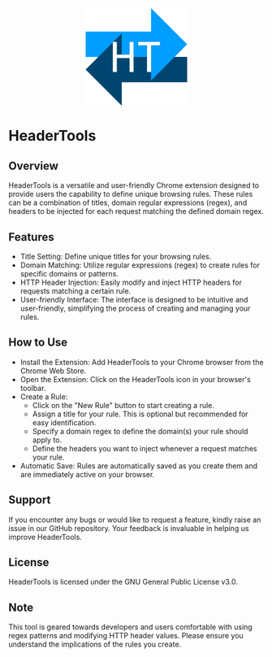 <p align="center">
    <img alt='HeaderTools logo' src='htlogolarge.png' width='200'>
</p>

# HeaderTools
 
## Overview
HeaderTools is a versatile and user-friendly Chrome extension designed to provide users the capability to define unique browsing rules. These rules can be a combination of titles, domain regular expressions (regex), and headers to be injected for each request matching the defined domain regex.
 
## Features
* Title Setting: Define unique titles for your browsing rules.
* Domain Matching: Utilize regular expressions (regex) to create rules for specific domains or patterns.
* HTTP Header Injection: Easily modify and inject HTTP headers for requests matching a certain rule.
* User-friendly Interface: The interface is designed to be intuitive and user-friendly, simplifying the process of creating and managing your rules.
 
## How to Use
* Install the Extension: Add HeaderTools to your Chrome browser from the Chrome Web Store.
* Open the Extension: Click on the HeaderTools icon in your browser's toolbar.
* Create a Rule:
    * Click on the "New Rule" button to start creating a rule.
    * Assign a title for your rule. This is optional but recommended for easy identification.
    * Specify a domain regex to define the domain(s) your rule should apply to.
    * Define the headers you want to inject whenever a request matches your rule.
* Automatic Save: Rules are automatically saved as you create them and are immediately active on your browser.
 
## Support
If you encounter any bugs or would like to request a feature, kindly raise an issue in our GitHub repository. Your feedback is invaluable in helping us improve HeaderTools.
 
## License
HeaderTools is licensed under the GNU General Public License v3.0.
 
## Note
This tool is geared towards developers and users comfortable with using regex patterns and modifying HTTP header values. Please ensure you understand the implications of the rules you create.